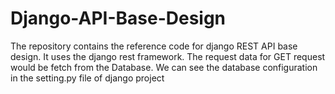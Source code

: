 # Django-API-Base-Design
The repository contains the reference code for django REST API base design. It uses the django rest framework. The request data for GET request would be fetch from the Database. We can see the database configuration in the setting.py file of django project
